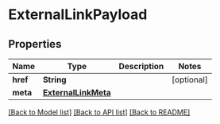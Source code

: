 # ExternalLinkPayload

## Properties
Name | Type | Description | Notes
------------ | ------------- | ------------- | -------------
**href** | **String** |  | [optional] 
**meta** | [**ExternalLinkMeta**](ExternalLinkMeta.md) |  | 

[[Back to Model list]](../README.md#documentation-for-models) [[Back to API list]](../README.md#documentation-for-api-endpoints) [[Back to README]](../README.md)


